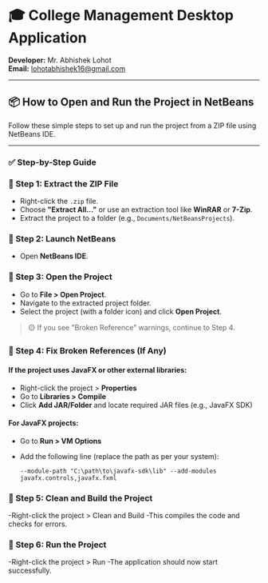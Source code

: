 # 🎓 College Management Desktop Application

**Developer:** Mr. Abhishek Lohot  
**Email:** lohotabhishek16@gmail.com

---

## 📦 How to Open and Run the Project in NetBeans

Follow these simple steps to set up and run the project from a ZIP file using NetBeans IDE.

---

### ✅ Step-by-Step Guide

### 🔹 Step 1: Extract the ZIP File
- Right-click the `.zip` file.
- Choose **"Extract All..."** or use an extraction tool like **WinRAR** or **7-Zip**.
- Extract the project to a folder (e.g., `Documents/NetBeansProjects`).

### 🔹 Step 2: Launch NetBeans
- Open **NetBeans IDE**.

### 🔹 Step 3: Open the Project
- Go to **File > Open Project**.
- Navigate to the extracted project folder.
- Select the project (with a folder icon) and click **Open Project**.

> 🟡 If you see "Broken Reference" warnings, continue to Step 4.

### 🔹 Step 4: Fix Broken References (If Any)
#### If the project uses JavaFX or other external libraries:

- Right-click the project > **Properties**
- Go to **Libraries > Compile**
- Click **Add JAR/Folder** and locate required JAR files (e.g., JavaFX SDK)

#### For JavaFX projects:
- Go to **Run > VM Options**
- Add the following line (replace the path as per your system):
  
      --module-path "C:\path\to\javafx-sdk\lib" --add-modules javafx.controls,javafx.fxml
### 🔹 Step 5: Clean and Build the Project
-Right-click the project > Clean and Build
-This compiles the code and checks for errors.

### 🔹 Step 6: Run the Project
-Right-click the project > Run
-The application should now start successfully.
